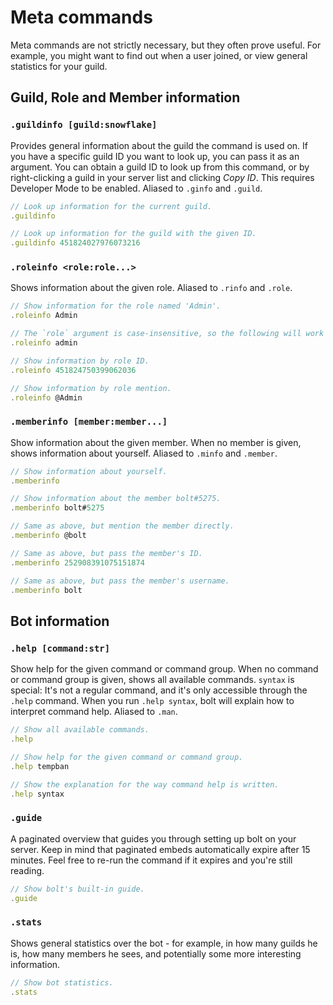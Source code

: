 # Meta commands
Meta commands are not strictly necessary, but they often prove useful. For example, you might want to find out when a user joined, or view general statistics for your guild.


## Guild, Role and Member information
### `.guildinfo [guild:snowflake]`
Provides general information about the guild the command is used on.
If you have a specific guild ID you want to look up, you can pass it as an argument.
You can obtain a guild ID to look up from this command, or by right-clicking a guild in your server list and clicking *Copy ID*. This requires Developer Mode to be enabled.
Aliased to `.ginfo` and `.guild`.
```js
// Look up information for the current guild.
.guildinfo

// Look up information for the guild with the given ID.
.guildinfo 451824027976073216
```

### `.roleinfo <role:role...>`
Shows information about the given role.
Aliased to `.rinfo` and `.role`.
```js
// Show information for the role named 'Admin'.
.roleinfo Admin

// The `role` argument is case-insensitive, so the following will work the same way:
.roleinfo admin

// Show information by role ID.
.roleinfo 451824750399062036

// Show information by role mention.
.roleinfo @Admin
```

### `.memberinfo [member:member...]`
Show information about the given member. When no member is given, shows information about yourself.
Aliased to `.minfo` and `.member`.
```js
// Show information about yourself.
.memberinfo

// Show information about the member bolt#5275.
.memberinfo bolt#5275

// Same as above, but mention the member directly.
.memberinfo @bolt

// Same as above, but pass the member's ID.
.memberinfo 252908391075151874

// Same as above, but pass the member's username.
.memberinfo bolt
```


## Bot information
### `.help [command:str]`
Show help for the given command or command group. When no command or command group is given, shows all available commands.
`syntax` is special: It's not a regular command, and it's only accessible through the `.help` command. When you run `.help syntax`, bolt will explain how to interpret command help.
Aliased to `.man`.
```js
// Show all available commands.
.help

// Show help for the given command or command group.
.help tempban

// Show the explanation for the way command help is written.
.help syntax
```

### `.guide`
A paginated overview that guides you through setting up bolt on your server.
Keep in mind that paginated embeds automatically expire after 15 minutes. Feel free to re-run the command if it expires and you're still reading.
```js
// Show bolt's built-in guide.
.guide
```

### `.stats`
Shows general statistics over the bot - for example, in how many guilds he is, how many members he sees, and potentially some more interesting information.
```js
// Show bot statistics.
.stats
```
